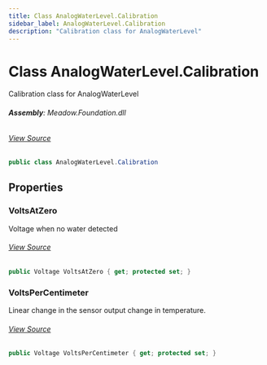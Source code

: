 ```yaml
---
title: Class AnalogWaterLevel.Calibration
sidebar_label: AnalogWaterLevel.Calibration
description: "Calibration class for AnalogWaterLevel"
---
```

# Class AnalogWaterLevel.Calibration
Calibration class for AnalogWaterLevel

###### **Assembly**: Meadow.Foundation.dll
###### [View Source](https://github.com/WildernessLabs/Meadow.Foundation.git/blob/develop/Source/Meadow.Foundation.Core/Sensors/Environmental/AnalogWaterLevel.Calibration.cs#L11)
```csharp title="Declaration"
public class AnalogWaterLevel.Calibration
```
## Properties
### VoltsAtZero
Voltage when no water detected
###### [View Source](https://github.com/WildernessLabs/Meadow.Foundation.git/blob/develop/Source/Meadow.Foundation.Core/Sensors/Environmental/AnalogWaterLevel.Calibration.cs#L16)
```csharp title="Declaration"
public Voltage VoltsAtZero { get; protected set; }
```
### VoltsPerCentimeter
Linear change in the sensor output
change in temperature.
###### [View Source](https://github.com/WildernessLabs/Meadow.Foundation.git/blob/develop/Source/Meadow.Foundation.Core/Sensors/Environmental/AnalogWaterLevel.Calibration.cs#L22)
```csharp title="Declaration"
public Voltage VoltsPerCentimeter { get; protected set; }
```
